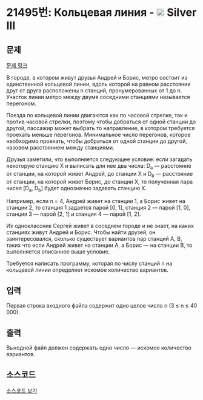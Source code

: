 # 21495번: Кольцевая линия - <img src="https://static.solved.ac/tier_small/8.svg" style="height:20px" /> Silver III

<!-- performance -->

<!-- 문제 제출 후 깃허브에 푸시를 했을 때 제출한 코드의 성능이 입력될 공간입니다.-->

<!-- end -->

## 문제

[문제 링크](https://boj.kr/21495)


<p>В городе, в котором живут друзья Андрей и Борис, метро состоит из единственной кольцевой линии, вдоль которой на равном расстоянии друг от друга расположены n станций, пронумерованных от 1 до n. Участок линии метро между двумя соседними станциями называется перегоном.</p>

<p>Поезда по кольцевой линии двигаются как по часовой стрелке, так и против часовой стрелки, поэтому чтобы добраться от одной станции до другой, пассажир может выбрать то направление, в котором требуется проехать меньше перегонов. Минимальное число перегонов, которое необходимо проехать, чтобы добраться от одной станции до другой, назовем расстоянием между станциями.</p>

<p>Друзья заметили, что выполняется следующее условие: если загадать некоторую станцию X и выписать для нее два числа: D<sub>a</sub> — расстояние от станции, на которой живет Андрей, до станции X и D<sub>b</sub> — расстояние от станции, на которой живет Борис, до станции X, то полученная пара чисел [D<sub>a</sub>, D<sub>b</sub>] будет однозначно задавать станцию X.</p>

<p>Например, если n = 4, Андрей живет на станции 1, а Борис живет на станции 2, то станция 1 задается парой [0, 1], станция 2 — парой [1, 0], станция 3 — парой [2, 1] и станция 4 — парой [1, 2].</p>

<p>Их одноклассник Сергей живет в соседнем городе и не знает, на каких станциях живут Андрей и Борис. Чтобы найти друзей, он заинтересовался, сколько существует вариантов пар станций A, B, таких что если Андрей живет на станции A, а Борис — на станции B, то выполняется описанное выше условие.</p>

<p>Требуется написать программу, которая по числу станций n на кольцевой линии определяет искомое количество вариантов.</p>



## 입력


<p>Первая строка входного файла содержит одно целое число n (3 ≤ n ≤ 40 000).</p>



## 출력


<p>Выходной файл должен содержать одно число — искомое количество вариантов.</p>



## 소스코드

[소스코드 보기](Кольцевая%20линия.py)